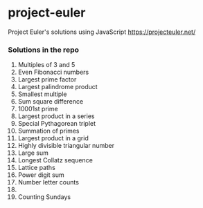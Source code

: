 # project-euler

Project Euler's solutions using JavaScript https://projecteuler.net/

### Solutions in the repo

1. Multiples of 3 and 5
2. Even Fibonacci numbers
3. Largest prime factor
4. Largest palindrome product
5. Smallest multiple
6. Sum square difference
7. 10001st prime
8. Largest product in a series
9. Special Pythagorean triplet
10. Summation of primes
11. Largest product in a grid
12. Highly divisible triangular number
13. Large sum
14. Longest Collatz sequence
15. Lattice paths
16. Power digit sum
17. Number letter counts
18. 
19. Counting Sundays
